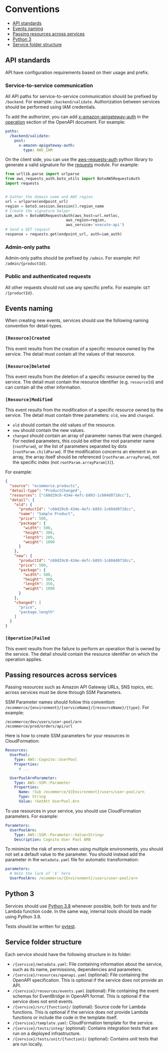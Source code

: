 Conventions
===========

* [API standards](#api-standards)
* [Events naming](#events-naming)
* [Passing resources across services](#passing-resources-across-services)
* [Python 3](#python-3)
* [Service folder structure](#service-folder-structure)


## API standards

API have configuration requirements based on their usage and prefix.

### Service-to-service communication

All API paths for service-to-service communication should be prefixed by `/backend`. For example: `/backend/validate`. Authorization between services should be performed using IAM credentials.

To add the authorizer, you can add [x-amazon-apigateway-auth](https://docs.aws.amazon.com/apigateway/latest/developerguide/api-gateway-swagger-extensions-auth.html) in the [operation](https://swagger.io/docs/specification/paths-and-operations/) section of the OpenAPI document. For example:

```yaml
paths:
  /backend/validate:
    post:
      x-amazon-apigateway-auth:
        type: AWS_IAM
```

On the client side, you can use the [aws-requests-auth](https://github.com/DavidMuller/aws-requests-auth) python library to generate a valid signature for the [requests](https://requests.readthedocs.io/en/master/) module. For example:

```python
from urllib.parse import urlparse
from aws_requests_auth.boto_utils import BotoAWSRequestsAuth
import requests


# Gather the domain name and AWS region
url = urlparse(endpoint_url)
region = boto3.session.Session().region_name
# Create the signature helper
iam_auth = BotoAWSRequestsAuth(aws_host=url.netloc,
                           aws_region=region,
                           aws_service='execute-api')
# Send a GET request
response = requests.get(endpoint_url, auth=iam_auth)
```

### Admin-only paths

Admin-only paths should be prefixed by `/admin`. For example: `PUT /admin/{productId}`.

### Public and authenticated requests

All other requests should not use any specific prefix. For example: `GET /{productId}`.

## Events naming

When creating new events, services should use the following naming convention for detail-types.

### `[Resource]Created`

This event results from the creation of a specific resource owned by the service. The detail must contain all the values of that resource.

### `[Resource]Deleted`

This event results from the deletion of a specific resource owned by the service. The detail must contain the resource identifier (e.g. `resourceId`) and can contain all the other information.

### `[Resource]Modified`

This event results from the modification of a specific resource owned by the service. The detail must contain three parameters: `old`, `new` and `changed`.

* `old` should contain the old values of the resource.
* `new` should contain the new values.
* `changed` should contain an array of parameter names that were changed. For nested parameters, this could be either the root parameter name (`rootParam`), or the list of parameters separated by dots (`rootParam.childParam`).
  If the modification concerns an element in an array, the array itself should be referenced (`rootParam.arrayParam`), not the specific index (not `rootParam.arrayParam[3]`).

For example:

```json
{
  "source": "ecommerce.products",
  "detail-type": "ProductChanged",
  "resources": ["c60d29c0-434e-4efc-b893-1c604d0718cc"],
  "detail": {
    "old": {
      "productId": "c60d29c0-434e-4efc-b893-1c604d0718cc",
      "name": "Sample Product",
      "price": 500,
      "package": {
        "width": 500,
        "height": 300,
        "length": 200,
        "weight": 1000
      }
    },
    "new": {
      "productId": "c60d29c0-434e-4efc-b893-1c604d0718cc",
      "price": 500,
      "package": {
        "width": 500,
        "height": 300,
        "length": 350,
        "weight": 1000
      }
    },
    "changed": [
      "price",
      "package.length"
    ]
  }
}
```

### `[Operation]Failed`

This event results from the failure to perform an operation that is owned by the service. The detail should contain the resource identifier on which the operation applies.

## Passing resources across services

Passing resources such as Amazon API Gateway URLs, SNS topics, etc. across services must be done through SSM Parameters.

SSM Parameter names should follow this convention: `/ecommerce/{environment}/{serviceName}/{resourceName}/{type}`. For example:

```
/ecommerce/dev/users/user-pool/arn
/ecommerce/prod/orders/api/url
```

Here is how to create SSM parameters for your resources in CloudFormation:

```yaml
Resources:
  UserPool:
    Type: AWS::Cognito::UserPool
    Properties:
      # ...

  UserPoolArnParameter:
    Type: AWS::SSM::Parameter
    Properties:
      Name: !Sub /ecommerce/${Environment}/users/user-pool/arn
      Type: String
      Value: !GetAtt UserPool.Arn
```

To use resources in your service, you should use CloudFormation parameters. For example:

```yaml
Parameters:
  UserPoolArn:
    Type: AWS::SSM::Parameter::Value<String>
    Description: Cognito User Pool ARN
```

To minimize the risk of errors when using multiple environments, you should not set a default value to the parameter. You should instead add the parameter in the `metadata.yaml` file for automatic transformation:

```yaml
parameters:
  # Note the lack of '$' here
  UserPoolArn: /ecommerce/{Environment}/users/user-pool/arn
```

## Python 3

Services should use [Python 3.8](https://docs.python.org/3/whatsnew/3.8.html) whenever possible, both for tests and for Lambda function code. In the same way, internal tools should be made using Python 3.8.

Tests should be written for [pytest](https://docs.pytest.org/en/latest/).

## Service folder structure

Each service should have the following structure in its folder:

* `/{service}/metadata.yaml`: File containing information about the service, such as its name, permissions, dependencies and parameters.
* `/{service}/resources/openapi.yaml` (optional): File containing the OpenAPI specification. This is optional if the service does not provide an API.
* `/{service}/resources/events.yaml` (optional): File containing the event schemas for EventBridge in OpenAPI format. This is optional if the service does not emit events.
* `/{service}/src/{function}/` (optional): Source code for Lambda functions. This is optional if the service does not provide Lambda functions or include the code in the template itself.
* `/{service}/template.yaml`: CloudFormation template for the service.
* `/{service}/tests/integ/` (optional): Contains integration tests that are run on a deployed infrastructure.
* `/{service}/tests/unit/{function}/` (optional): Contains unit tests that are run locally.
